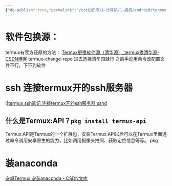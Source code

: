 ```yaml
---
{"dg-publish":true,"permalink":"/czc知识库/1-计算机/1-搞机/android/termux笔记/","dgPassFrontmatter":true,"created":"2024-06-18T17:45:20.494+08:00","updated":"2024-12-08T00:39:50.966+08:00"}
---
```




# 软件包换源：

termux有官方还原的方法：
[Termux更换软件源（清华源）\_termux换清华源-CSDN博客](https://blog.csdn.net/DANGDIWEI/article/details/136094157)
termux-change-repo
进去选择清华园就行
之前手动用命令改配置文件不行，下不到软件

# ssh 连接termux开的ssh服务器

![[termux ssh笔记 连接termux开的ssh服务器 sshd](termux%20ssh笔记%20连接termux开的ssh服务器%20sshd.md)

## 什么是Termux:API？`pkg install termux-api`

Termux:API是Termux的一个扩展包，安装Termux:API以后可以在Termux里面通过命令调用安卓原生的能力，比如调用摄像头拍照、获取定位信息等等。
pkg



# 装anaconda



[安卓Termux 安装anaconda - CSDN文库](https://wenku.csdn.net/answer/1wqpf83870)
